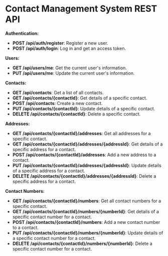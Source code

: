 # Contact Management System REST API


**Authentication:**
- **POST /api/auth/register**: Register a new user.
- **POST /api/auth/login**: Log in and get an access token.

**Users:**
- **GET /api/users/me**: Get the current user's information.
- **PUT /api/users/me**: Update the current user's information.

**Contacts:**
- **GET /api/contacts**: Get a list of all contacts.
- **GET /api/contacts/{contactId}**: Get details of a specific contact.
- **POST /api/contacts**: Create a new contact.
- **PUT /api/contacts/{contactId}**: Update details of a specific contact.
- **DELETE /api/contacts/{contactId}**: Delete a specific contact.

**Addresses:**
- **GET /api/contacts/{contactId}/addresses**: Get all addresses for a specific contact.
- **GET /api/contacts/{contactId}/addresses/{addressId}**: Get details of a specific address for a contact.
- **POST /api/contacts/{contactId}/addresses**: Add a new address to a contact.
- **PUT /api/contacts/{contactId}/addresses/{addressId}**: Update details of a specific address for a contact.
- **DELETE /api/contacts/{contactId}/addresses/{addressId}**: Delete a specific address for a contact.

**Contact Numbers:**
- **GET /api/contacts/{contactId}/numbers**: Get all contact numbers for a specific contact.
- **GET /api/contacts/{contactId}/numbers/{numberId}**: Get details of a specific contact number for a contact.
- **POST /api/contacts/{contactId}/numbers**: Add a new contact number to a contact.
- **PUT /api/contacts/{contactId}/numbers/{numberId}**: Update details of a specific contact number for a contact.
- **DELETE /api/contacts/{contactId}/numbers/{numberId}**: Delete a specific contact number for a contact.

<!-- 
    // https://www.nuget.org/packages/AutoMapper.Extensions.Microsoft.DependencyInjection
    dotnet add package AutoMapper.Extensions.Microsoft.DependencyInjection --version 12.0.1
    
    // https://www.nuget.org/packages/BCrypt.Net-Next/
    dotnet add package BCrypt.Net-Next --version 4.0.3

    // https://www.nuget.org/packages/Microsoft.EntityFrameworkCore
    dotnet add package Microsoft.EntityFrameworkCore --version 7.0.9

    // https://www.nuget.org/packages/Microsoft.EntityFrameworkCore.Design/
    dotnet add package Microsoft.EntityFrameworkCore.Design --version 7.0.9

    // https://www.nuget.org/packages/Microsoft.EntityFrameworkCore.SqlServer/
    dotnet add package Microsoft.EntityFrameworkCore.SqlServer --version 7.0.9

    // https://www.nuget.org/packages/System.IdentityModel.Tokens.Jwt
    dotnet add package System.IdentityModel.Tokens.Jwt --version 6.32.1
    
    // https://www.nuget.org/packages/Microsoft.IdentityModel.Tokens
    dotnet add package Microsoft.IdentityModel.Tokens --version 6.32.1

    // https://www.nuget.org/packages/Swashbuckle.AspNetCore.Filters
    dotnet add package Swashbuckle.AspNetCore.Filters --version 7.0.8

    dotnet add package Microsoft.AspNetCore.Authentication.JwtBearer;

    dotnet add package Microsoft.AspNetCore.Mvc.Versioning

    dotnet add package Microsoft.AspNetCore.Mvc.Versioning.ApiExplorer

-->